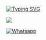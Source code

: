 [![Typing SVG](https://readme-typing-svg.herokuapp.com?color=%23FF0000&lines=Welcome+To+My+Github)](https://git.io/typing-svg)


[![](https://img.shields.io/badge/Facebook-blue?logo=Facebook&logoColor=blue&labelColor=white)](https://www.facebook.com/T4R0X)

[![Whatsapp](https://img.shields.io/badge/Whatsapp-Mr-SxR-deepgreen?style=flat-square&logo=whatsapp)](https://wa.me/+8801858094178)
